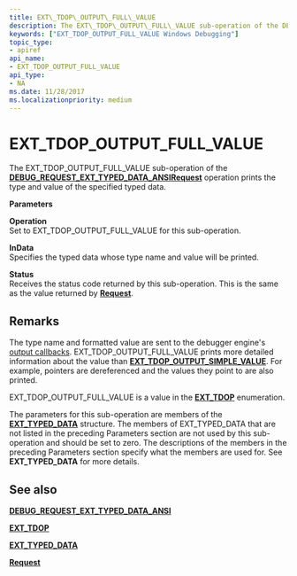 ```yaml
---
title: EXT\_TDOP\_OUTPUT\_FULL\_VALUE
description: The EXT\_TDOP\_OUTPUT\_FULL\_VALUE sub-operation of the DEBUG\_REQUEST\_EXT\_TYPED\_DATA\_ANSI Request operation prints the type and value of the specified typed data.
keywords: ["EXT_TDOP_OUTPUT_FULL_VALUE Windows Debugging"]
topic_type:
- apiref
api_name:
- EXT_TDOP_OUTPUT_FULL_VALUE
api_type:
- NA
ms.date: 11/28/2017
ms.localizationpriority: medium
---
```


# EXT\_TDOP\_OUTPUT\_FULL\_VALUE


The EXT\_TDOP\_OUTPUT\_FULL\_VALUE sub-operation of the [**DEBUG\_REQUEST\_EXT\_TYPED\_DATA\_ANSI**](debug-request-ext-typed-data-ansi.md)[**Request**](request.md) operation prints the type and value of the specified typed data.

**Parameters**

<span id="Operation"></span><span id="operation"></span><span id="OPERATION"></span>**Operation**  
Set to EXT\_TDOP\_OUTPUT\_FULL\_VALUE for this sub-operation.

<span id="InData"></span><span id="indata"></span><span id="INDATA"></span>**InData**  
Specifies the typed data whose type name and value will be printed.

<span id="Status"></span><span id="status"></span><span id="STATUS"></span>**Status**  
Receives the status code returned by this sub-operation. This is the same as the value returned by [**Request**](request.md).

## Remarks

The type name and formatted value are sent to the debugger engine's [output callbacks](./using-input-and-output.md#output-callbacks). EXT\_TDOP\_OUTPUT\_FULL\_VALUE prints more detailed information about the value than [**EXT\_TDOP\_OUTPUT\_SIMPLE\_VALUE**](ext-tdop-output-simple-value.md). For example, pointers are dereferenced and the values they point to are also printed.

EXT\_TDOP\_OUTPUT\_FULL\_VALUE is a value in the [**EXT\_TDOP**](/windows-hardware/drivers/ddi/wdbgexts/ne-wdbgexts-_ext_tdop) enumeration.

The parameters for this sub-operation are members of the [**EXT\_TYPED\_DATA**](/windows-hardware/drivers/ddi/wdbgexts/ns-wdbgexts-_ext_typed_data) structure. The members of EXT\_TYPED\_DATA that are not listed in the preceding Parameters section are not used by this sub-operation and should be set to zero. The descriptions of the members in the preceding Parameters section specify what the members are used for. See **EXT\_TYPED\_DATA** for more details.

## <span id="see_also"></span>See also


[**DEBUG\_REQUEST\_EXT\_TYPED\_DATA\_ANSI**](debug-request-ext-typed-data-ansi.md)

[**EXT\_TDOP**](/windows-hardware/drivers/ddi/wdbgexts/ne-wdbgexts-_ext_tdop)

[**EXT\_TYPED\_DATA**](/windows-hardware/drivers/ddi/wdbgexts/ns-wdbgexts-_ext_typed_data)

[**Request**](request.md)

 

